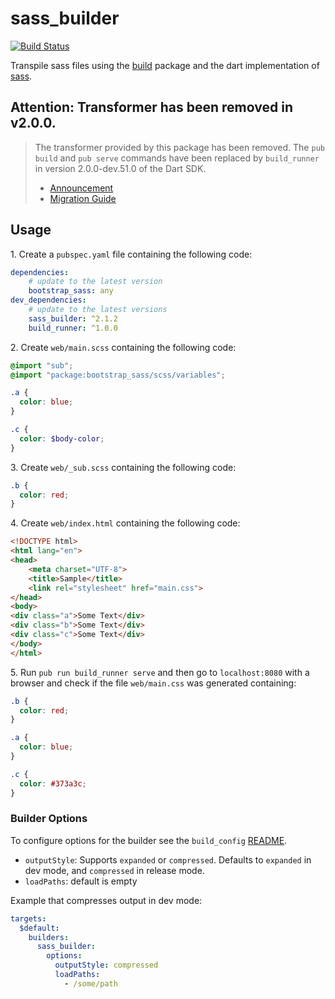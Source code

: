 # sass_builder

[![Build Status](https://travis-ci.org/dart-league/sass_builder.svg?branch=master)](https://travis-ci.org/dart-league/sass_builder)

Transpile sass files using the [build][1] package and the dart implementation
of [sass][2].

[1]: https://github.com/dart-lang/build
[2]: https://github.com/sass/dart-sass

## Attention: Transformer has been removed in v2.0.0.

> The transformer provided by this package has been removed. The `pub build` and
> `pub serve` commands have been replaced by `build_runner` in version
> 2.0.0-dev.51.0 of the Dart SDK.
>
> * [Announcement](https://groups.google.com/a/dartlang.org/forum/#!topic/announce/R4kV3us0Sm8)
> * [Migration Guide](https://webdev-dartlang-org-dev.firebaseapp.com/dart-2#tools)

## Usage

1\. Create a `pubspec.yaml` file containing the following code:

```yaml
dependencies:
    # update to the latest version
    bootstrap_sass: any
dev_dependencies:
    # update to the latest versions
    sass_builder: ^2.1.2
    build_runner: ^1.0.0
```

2\. Create `web/main.scss` containing the following code:

```scss
@import "sub";
@import "package:bootstrap_sass/scss/variables";

.a {
  color: blue;
}

.c {
  color: $body-color;
}

```

3\. Create `web/_sub.scss` containing the following code:

```scss
.b {
  color: red;
}

```

4\. Create `web/index.html` containing the following code:

```html
<!DOCTYPE html>
<html lang="en">
<head>
    <meta charset="UTF-8">
    <title>Sample</title>
    <link rel="stylesheet" href="main.css">
</head>
<body>
<div class="a">Some Text</div>
<div class="b">Some Text</div>
<div class="c">Some Text</div>
</body>
</html>
```

5\. Run `pub run build_runner serve` and then go to `localhost:8080` with a browser
 and check if the file `web/main.css` was generated containing:

```css
.b {
  color: red;
}

.a {
  color: blue;
}

.c {
  color: #373a3c;
}
```

### Builder Options

To configure options for the builder see the `build_config`
[README](https://github.com/dart-lang/build/blob/master/build_config/README.md).

* `outputStyle`: Supports `expanded` or `compressed`. Defaults to `expanded` in
  dev mode, and `compressed` in release mode.
* `loadPaths`: default is empty

Example that compresses output in dev mode:

```yaml
targets:
  $default:
    builders:
      sass_builder:
        options:
          outputStyle: compressed
          loadPaths:
            - /some/path
```

